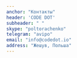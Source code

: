 ```yaml
---
anchor: "Контакты"
header: 'CODE DOT'
subheader: " "
skype: "poltorachenko"
telegram: "avipo"
email: "info@codedot.io"
address: "Жешув, Польша"
---
```

